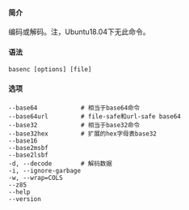 #### 简介

编码或解码。注，Ubuntu18.04下无此命令。

#### 语法

```
basenc [options] [file]
```

#### 选项

```
--base64			# 相当于base64命令
--base64url			# file-safe和url-safe base64
--base32			# 相当于base32命令
--base32hex			# 扩展的hex字母表base32
--base16
--base2msbf
--base2lsbf
-d, --decode		# 解码数据
-i, --ignore-garbage
-w, --wrap=COLS
--z85
--help
--version
```


